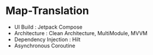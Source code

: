 # Map-Translation
- UI Build : Jetpack Compose
- Architecture : Clean Architecture, MultiModule, MVVM
- Dependency Injection : Hilt
- Asynchronous Coroutine
